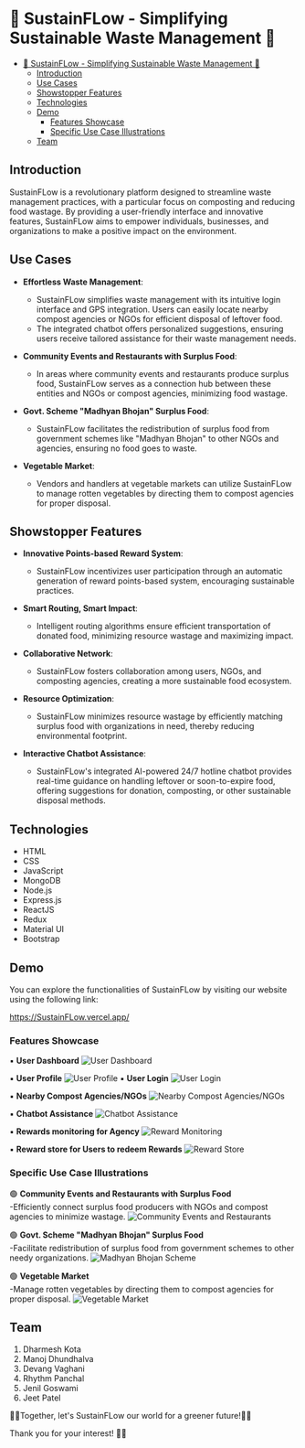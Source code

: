 # 🌱 SustainFLow - Simplifying Sustainable Waste Management 🌱

- [🌱 SustainFLow - Simplifying Sustainable Waste Management 🌱](#-SustainFLow---simplifying-sustainable-waste-management-)
  - [Introduction](#introduction)
  - [Use Cases](#use-cases)
  - [Showstopper Features](#showstopper-features)
  - [Technologies](#technologies)
  - [Demo](#demo)
    - [Features Showcase](#features-showcase)
    - [Specific Use Case Illustrations](#specific-use-case-illustrations)
  - [Team](#team)

## Introduction
SustainFLow is a revolutionary platform designed to streamline waste management practices, with a particular focus on composting and reducing food wastage. By providing a user-friendly interface and innovative features, SustainFLow aims to empower individuals, businesses, and organizations to make a positive impact on the environment.

## Use Cases
- **Effortless Waste Management**:
  - SustainFLow simplifies waste management with its intuitive login interface and GPS integration. Users can easily locate nearby compost agencies or NGOs for efficient disposal of leftover food.
  - The integrated chatbot offers personalized suggestions, ensuring users receive tailored assistance for their waste management needs.

- **Community Events and Restaurants with Surplus Food**:
  - In areas where community events and restaurants produce surplus food, SustainFLow serves as a connection hub between these entities and NGOs or compost agencies, minimizing food wastage.

- **Govt. Scheme "Madhyan Bhojan" Surplus Food**:
  - SustainFLow facilitates the redistribution of surplus food from government schemes like "Madhyan Bhojan" to other NGOs and agencies, ensuring no food goes to waste.

- **Vegetable Market**:
  - Vendors and handlers at vegetable markets can utilize SustainFLow to manage rotten vegetables by directing them to compost agencies for proper disposal.

## Showstopper Features
- **Innovative Points-based Reward System**:
  - SustainFLow incentivizes user participation through an automatic generation of reward points-based system, encouraging sustainable practices.

- **Smart Routing, Smart Impact**:
  - Intelligent routing algorithms ensure efficient transportation of donated food, minimizing resource wastage and maximizing impact.

- **Collaborative Network**:
  - SustainFLow fosters collaboration among users, NGOs, and composting agencies, creating a more sustainable food ecosystem.

- **Resource Optimization**:
  - SustainFLow minimizes resource wastage by efficiently matching surplus food with organizations in need, thereby reducing environmental footprint.

- **Interactive Chatbot Assistance**:
  - SustainFLow's integrated AI-powered 24/7 hotline chatbot provides real-time guidance on handling leftover or soon-to-expire food, offering suggestions for donation, composting, or other sustainable disposal methods.

## Technologies
- HTML
- CSS
- JavaScript
- MongoDB
- Node.js
- Express.js
- ReactJS
- Redux
- Material UI
- Bootstrap

## Demo
You can explore the functionalities of SustainFLow by visiting our website using the following link:

   https://SustainFLow.vercel.app/

### Features Showcase

   ▪️ **User Dashboard**
  ![User Dashboard](frontend/public/image/dashboard.png)
  
   ▪️ **User Profile**
  ![User Profile](frontend/public/image/profile.png)
   ▪️ **User Login**
  ![User Login](frontend/public/image/login.png)

  ▪️ **Nearby Compost Agencies/NGOs**
  ![Nearby Compost Agencies/NGOs](frontend/public/image/compost_agencies.png)

   ▪️ **Chatbot Assistance**
  ![Chatbot Assistance](frontend/public/image/chatbot.png)

  ▪️ **Rewards monitoring for Agency**
  ![Reward Monitoring](frontend/public/image/agency_rewards.png)

  ▪️ **Reward store for Users to redeem Rewards**
  ![Reward Store](frontend/public/image/user_rewards.png)

### Specific Use Case Illustrations

   🟢 **Community Events and Restaurants with Surplus Food**
   <br>
    -Efficiently connect surplus food producers with NGOs and compost agencies to minimize wastage.
    ![Community Events and Restaurants](frontend/public/image/community_events.jpg)

   🟢 **Govt. Scheme "Madhyan Bhojan" Surplus Food**
   <br>
     -Facilitate redistribution of surplus food from government schemes to other needy organizations.
    ![Madhyan Bhojan Scheme](frontend/public/image/madhyahan_bhojan.webp)

   🟢 **Vegetable Market**
   <br>
     -Manage rotten vegetables by directing them to compost agencies for proper disposal.
    ![Vegetable Market](frontend/public/image/vegetable_market.jpg)

<a name="team"></a>

## Team 
1. Dharmesh Kota
2. Manoj Dhundhalva
3. Devang Vaghani
4. Rhythm Panchal
5. Jenil Goswami
6. Jeet Patel

🌱💚Together, let's SustainFLow our world for a greener future!💚🌱

Thank you for your interest! 🌟✨
